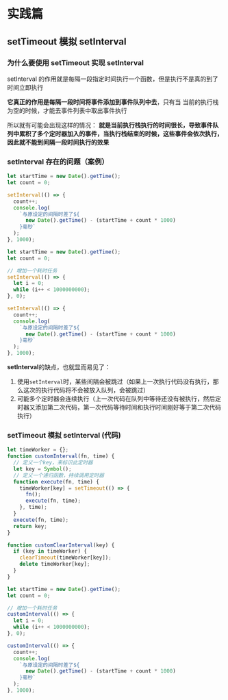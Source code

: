 # 实践篇

## setTimeout 模拟 setInterval

### 为什么要使用 setTimeout 实现 setInterval

setInterval 的作用就是每隔一段指定时间执行一个函数，但是执行不是真的到了时间立即执行

**它真正的作用是每隔一段时间将事件添加到事件队列中去**，只有当 当前的执行栈为空的时候，才能去事件列表中取出事件执行

所以就有可能会出现这样的情况： **就是当前执行栈执行的时间很长，导致事件队列中累积了多个定时器加入的事件，当执行栈结束的时候，这些事件会依次执行，因此就不能到间隔一段时间执行的效果**

### setInterval 存在的问题（案例）

```js
let startTime = new Date().getTime();
let count = 0;

setInterval(() => {
  count++;
  console.log(
    `与原设定的间隔时差了${
      new Date().getTime() - (startTime + count * 1000)
    }毫秒`
  );
}, 1000);
```

```js
let startTime = new Date().getTime();
let count = 0;

// 增加一个耗时任务
setInterval(() => {
  let i = 0;
  while (i++ < 1000000000);
}, 0);

setInterval(() => {
  count++;
  console.log(
    `与原设定的间隔时差了${
      new Date().getTime() - (startTime + count * 1000)
    }毫秒`
  );
}, 1000);
```

**setInterval**的缺点，也就显而易见了：

1. 使用`setInterval`时，某些间隔会被跳过（如果上一次执行代码没有执行，那么这次的执行代码将不会被放入队列，会被跳过）
2. 可能多个定时器会连续执行（上一次代码在队列中等待还没有被执行，然后定时器又添加第二次代码，第一次代码等待时间和执行时间刚好等于第二次代码执行）

### setTimeout 模拟 setInterval (代码)

```js
let timeWorker = {};
function customInterval(fn, time) {
  // 定义一个key，来标识此定时器
  let key = Symbol();
  // 定义一个递归函数，持续调用定时器
  function execute(fn, time) {
    timeWorker[key] = setTimeout(() => {
      fn();
      execute(fn, time);
    }, time);
  }
  execute(fn, time);
  return key;
}

function customClearInterval(key) {
  if (key in timeWorker) {
    clearTimeout(timeWorker[key]);
    delete timeWorker[key];
  }
}

let startTime = new Date().getTime();
let count = 0;

// 增加一个耗时任务
customInterval(() => {
  let i = 0;
  while (i++ < 1000000000);
}, 0);

customInterval(() => {
  count++;
  console.log(
    `与原设定的间隔时差了${
      new Date().getTime() - (startTime + count * 1000)
    }毫秒`
  );
}, 1000);
```
